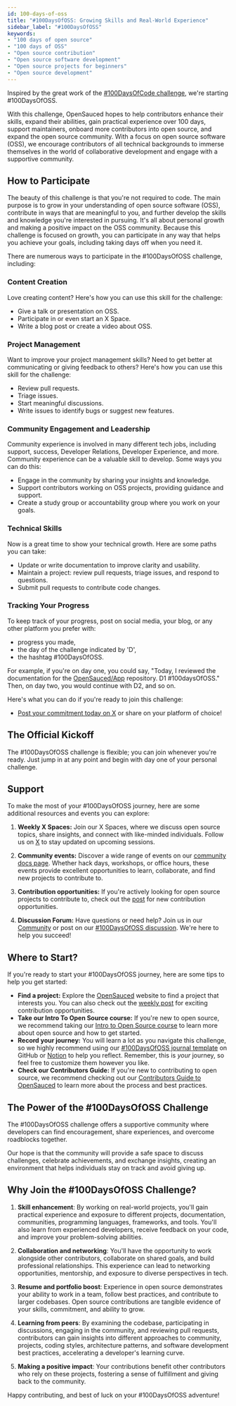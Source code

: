 ```yaml
---
id: 100-days-of-oss
title: "#100DaysOfOSS: Growing Skills and Real-World Experience"
sidebar_label: "#100DaysOfOSS"
keywords: 
- "100 days of open source" 
- "100 days of OSS" 
- "Open source contribution" 
- "Open source software development" 
- "Open source projects for beginners" 
- "Open source development" 
---
```


Inspired by the great work of the [#100DaysOfCode challenge](https://www.100daysofcode.com/), we're starting #100DaysOfOSS.

With this challenge, OpenSauced hopes to help contributors enhance their skills, expand their abilities, gain practical experience over 100 days, support maintainers, onboard more contributors into open source, and expand the open source community. With a focus on open source software (OSS), we encourage contributors of all technical backgrounds to immerse themselves in the world of collaborative development and engage with a supportive community.

## How to Participate

The beauty of this challenge is that you're not required to code. The main purpose is to grow in your understanding of open source software (OSS), contribute in ways that are meaningful to you, and further develop the skills and knowledge you're interested in pursuing. It's all about personal growth and making a positive impact on the OSS community. Because this challenge is focused on growth, you can participate in any way that helps you achieve your goals, including taking days off when you need it.

There are numerous ways to participate in the #100DaysOfOSS challenge, including:

### Content Creation

Love creating content? Here's how you can use this skill for the challenge:

- Give a talk or presentation on OSS.
- Participate in or even start an X Space.
- Write a blog post or create a video about OSS.

### Project Management

Want to improve your project management skills? Need to get better at communicating or giving feedback to others? Here's how you can use this skill for the challenge:

- Review pull requests.
- Triage issues.
- Start meaningful discussions.
- Write issues to identify bugs or suggest new features.

### Community Engagement and Leadership

Community experience is involved in many different tech jobs, including support, success, Developer Relations, Developer Experience, and more. Community experience can be a valuable skill to develop. Some ways you can do this:

- Engage in the community by sharing your insights and knowledge.
- Support contributors working on OSS projects, providing guidance and support.
- Create a study group or accountability group where you work on your goals.

### Technical Skills

Now is a great time to show your technical growth. Here are some paths you can take:

- Update or write documentation to improve clarity and usability.
- Maintain a project: review pull requests, triage issues, and respond to questions.
- Submit pull requests to contribute code changes.

### Tracking Your Progress

To keep track of your progress, post on social media, your blog, or any other platform you prefer with:

- progress you made,
- the day of the challenge indicated by 'D',
- the hashtag #100DaysOfOSS.

For example, if you're on day one, you could say, "Today, I reviewed the documentation for the [OpenSauced/App](https://github.com/open-sauced/app) repository. D1 #100daysOfOSS." Then, on day two, you would continue with D2, and so on.

Here's what you can do if you're ready to join this challenge:

- [Post your commitment today on X](https://twitter.com/intent/tweet?text=I%27m%20joining%20the%20%23100DaysOfOSS%20challenge%20with%20%40saucedopen%20to%20grow%20my%20skills%2C%20gain%20real-world%20experience%20in%20open%20source%2C%20and%20to%20make%20a%20positive%20impact%20on%20the%20OSS%20Community!) or share on your platform of choice!

## The Official Kickoff

 The #100DaysOfOSS challenge is flexible; you can join whenever you're ready. Just jump in at any point and begin with day one of your personal challenge.

## Support

To make the most of your #100DaysOfOSS journey, here are some additional resources and events you can explore:

1. **Weekly X Spaces:** Join our X Spaces, where we discuss open source topics, share insights, and connect with like-minded individuals. Follow us on [X](https://twitter.com/saucedopen) to stay updated on upcoming sessions.

2. **Community events:** Discover a wide range of events on our [community docs page](https://opensauced.pizza/docs/community/welcome-to-the-community). Whether hack days, workshops, or office hours, these events provide excellent opportunities to learn, collaborate, and find new projects to contribute to.

3. **Contribution opportunities:** If you're actively looking for open source projects to contribute to, check out the [post](https://dev.to/bekahhw/series/23323) for new contribution opportunities.

4. **Discussion Forum:** Have questions or need help? Join us in our [Community](https://github.com/orgs/open-sauced/discussions/1) or post on our [#100DaysOfOSS discussion](https://github.com/orgs/open-sauced/discussions/36). We're here to help you succeed!

## Where to Start?

If you're ready to start your #100DaysOfOSS journey, here are some tips to help you get started:

- **Find a project:** Explore the [OpenSauced](https://opensauced.pizza/) website to find a project that interests you. You can also check out the [weekly post](https://dev.to/bekahhw/series/) for exciting contribution opportunities.
- **Take our Intro To Open Source course:** If you're new to open source, we recommend taking our [Intro to Open Source course](https://intro.opensauced.pizza/#/) to learn more about open source and how to get started.
- **Record your journey:** You will learn a lot as you navigate this challenge, so we highly recommend using our [#100DaysOfOSS journal template](https://github.com/open-sauced/100-days-of-oss-template) on GitHub or [Notion](https://www.notion.so/a0m0rajab/100-Days-Of-Open-Source-2615e66772e14152897002e348c5f1bc?pvs=13) to help you reflect. Remember, this is _your_ journey, so feel free to customize them however you like.
- **Check our Contributors Guide:** If you're new to contributing to open source, we recommend checking out our [Contributors Guide to OpenSauced](https://opensauced.pizza/docs/contributors/contributors-guide-to-open-sauced/) to learn more about the process and best practices.

## The Power of the #100DaysOfOSS Challenge

The #100DaysOfOSS challenge offers a supportive community where developers can find encouragement, share experiences, and overcome roadblocks together.

Our hope is that the community will provide a safe space to discuss challenges, celebrate achievements, and exchange insights, creating an environment that helps individuals stay on track and avoid giving up.

## Why Join the #100DaysOfOSS Challenge?

1. **Skill enhancement**: By working on real-world projects, you'll gain practical experience and exposure to different projects, documentation, communities, programming languages, frameworks, and tools. You'll also learn from experienced developers, receive feedback on your code, and improve your problem-solving abilities.

2. **Collaboration and networking**: You'll have the opportunity to work alongside other contributors, collaborate on shared goals, and build professional relationships. This experience can lead to networking opportunities, mentorship, and exposure to diverse perspectives in tech.

3. **Resume and portfolio boost**: Experience in open source demonstrates your ability to work in a team, follow best practices, and contribute to larger codebases. Open source contributions are tangible evidence of your skills, commitment, and ability to grow.

4. **Learning from peers**: By examining the codebase, participating in discussions, engaging in the community, and reviewing pull requests, contributors can gain insights into different approaches to community, projects, coding styles, architecture patterns, and software development best practices, accelerating a developer's learning curve.

5. **Making a positive impact**: Your contributions benefit other contributors who rely on these projects, fostering a sense of fulfillment and giving back to the community.

Happy contributing, and best of luck on your #100DaysOfOSS adventure!
